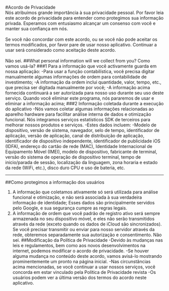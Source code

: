 #Acordo de Privacidade
<br>
Nós atribuímos grande importância à sua privacidade pessoal. Por favor leia este acordo de privacidade para entender como protegimos sua informação privada. Esperamos com entusiasmo alcançar um consenso com você e manter sua confiança em nós.
<br><br>Se você não concordar com este acordo, ou se você não pode aceitar os termos modificados, por favor pare de usar nosso aplicativo. Continuar a usar será considerado como aceitação deste acordo.
<br><br>
Não sei.
##What personal information will we collect from you? Como vamos usá-la?
###1 Para a informação que você activamente guarda em nossa aplicação:
-Para usar a função contabilística, você precisa digitar manualmente algumas informações de ordem para contabilidade de investimento;
-A informação da ordem inclui quantidade, valor, tempo, etc., que precisa ser digitada manualmente por você;
-A informação acima fornecida continuará a ser autorizada para nosso uso durante seu uso deste serviço. Quando você eliminar este programa, nós pararemos de usar e eliminar a informação acima;
###2 Informação coletada durante a execução do aplicativo
-Nós vamos coletar algumas informações relacionadas ao aparelho hardware para facilitar análise interna de dados e otimização funcional. Nós integramos serviços estatísticos SDK de terceiros para melhorar nossos produtos e serviços.
-Estes dados incluem:
-Modelo de dispositivo, versão de sistema, navegador, selo de tempo, identificador de aplicação, versão de aplicação, canal de distribuição de aplicação, identificador de dispositivo independente, identificador de publicidade iOS (IDFA), endereço do cartão de rede (MAC), Identidade Internacional de Equipamento Móvel (IMEI), modelo de dispositivo, fabricante de terminal, versão do sistema de operação de dispositivo terminal, tempo de inicio/parada de sessão, localização da linguagem, zona horaria e estado da rede (WiFi, etc.), disco duro CPU e uso de bateria, etc.
***
##Como protegimos a informação dos usuários
1. A informação que coletamos ativamente só será utilizada para análise funcional e otimização, e não será associada à sua verdadeira informação de identidade; Esses dados são principalmente servidos pelo Google, e sua segurança cumpre as regras legais.
2. A informação de ordem que você padrão de registro ativo será sempre armazenada no seu dispositivo móvel, e eles não serão transmitidos através da rede (exceto quando os dados de iCloud são sincronizados).
Se você precisar transmitir ou enviar para nosso servidor através da rede, obteremos separadamente sua autorização e consentimento.
Não sei.
##Modificação da Política de Privacidade
-Devido às mudanças nas leis e regulamentos, bem como aos novos desenvolvimentos na internet, podemos modificar o acordo de privacidade.
-Se houver alguma mudança no conteúdo deste acordo, vamos avisá-lo mostrando prominentemente um pronto na página inicial.
-Nas circunstâncias acima mencionadas, se você continuar a usar nossos serviços, você concorda em estar vinculado pela Política de Privacidade revista
-Os usuários podem ver a última versão dos termos do acordo neste aplicativo.
